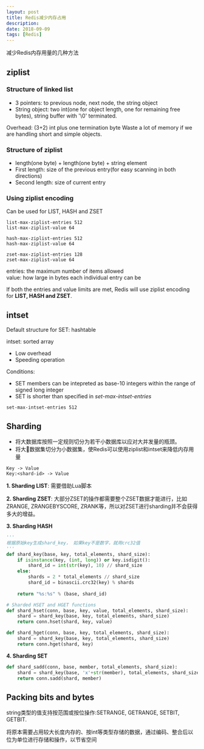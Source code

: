 ```yaml
---
layout: post
title: Redis减少内存占用
description: 
date: 2018-09-09
tags: [Redis]
---
```


减少Redis内存用量的几种方法

<!-- more -->

## ziplist

### Structure of linked list

- 3 pointers: to previous node, next node, the string object
- String object: two int(one for object length, one for remaining free bytes), string buffer with '\0' terminated.

Overhead: (3+2) int plus one termination byte
Waste a lot of memory if we are handling short and simple objects.

### Structure of ziplist

- length(one byte) + length(one byte) + string element
- First length: size of the previous entry(for easy scanning in both directions)
- Second length: size of current entry

### Using ziplist encoding 

Can be used for LIST, HASH and ZSET

```
list-max-ziplist-entries 512
list-max-ziplist-value 64

hash-max-ziplist-entries 512
hash-max-ziplist-value 64

zset-max-ziplist-entries 128
zset-max-ziplist-value 64
```

entries: the maximum number of items allowed  
value: how large in bytes each individual entry can be

If both the entries and value limits are met, Redis will use ziplist encoding for **LIST, HASH and ZSET**.

## intset

Default structure for SET: hashtable

intset: sorted array

- Low overhead
- Speeding operation

Conditions:
- SET members can be intepreted as base-10 integers within the range of signed long integer
- SET is shorter than specified in *set-max-intset-entries*

```
set-max-intset-entries 512
```

## Sharding

- 将大数据库按照一定规则切分为若干小数据库以应对大并发量的瓶颈。
- 将大数据集切分为小数据集，使Redis可以使用ziplist和intset来降低内存用量

```
Key -> Value
Key:<shard-id> -> Value
```

**1. Sharding LIST**: 需要借助Lua脚本

**2. Sharding ZSET**: 大部分ZSET的操作都需要整个ZSET数据才能进行，比如ZRANGE, ZRANGEBYSCORE, ZRANK等，所以对ZSET进行sharding并不会获得多大的增益。

**3. Sharding HASH**

```python
'''
根据原始key生成shard_key， 如果key不是数字，就用crc32值
'''
def shard_key(base, key, total_elements, shard_size):
    if isinstance(key, (int, long)) or key.isdigit():
        shard_id = int(str(key), 10) // shard_size
    else:
        shards = 2 * total_elements // shard_size
        shard_id = binascii.crc32(key) % shards
    
    return "%s:%s" % (base, shard_id)

# Sharded HSET and HGET functions
def shard_hset(conn, base, key, value, total_elements, shard_size):
    shard = shard_key(base, key, total_elements, shard_size)
    return conn.hset(shard, key, value)

def shard_hget(conn, base, key, total_elements, shard_size):
    shard = shard_key(base, key, total_elements, shard_size)
    return conn.hget(shard, key)
```

**4. Sharding SET**

```python
def shard_sadd(conn, base, member, total_elements, shard_size):
    shard = shard_key(base, 'x'+str(member), total_elements, shard_size)
    return conn.sadd(shard, member)
```

## Packing bits and bytes

string类型的值支持按范围或按位操作:SETRANGE, GETRANGE, SETBIT, GETBIT.

将原本需要占用较大长度内存的、按int等类型存储的数据，通过编码、整合后以位为单位进行存储和操作，以节省空间

